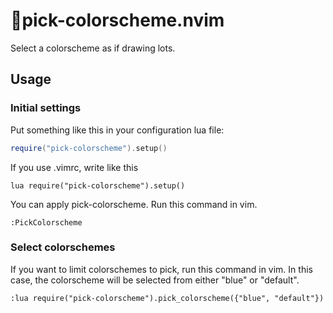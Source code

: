 # 🎨pick-colorscheme.nvim

Select a colorscheme as if drawing lots.

## Usage

### Initial settings

Put something like this in your configuration lua file:

```lua
require("pick-colorscheme").setup()
```

If you use .vimrc, write like this

```vim
lua require("pick-colorscheme").setup()
```

You can apply pick-colorscheme. Run this command in vim.

```vim
:PickColorscheme
```

### Select colorschemes

If you want to limit colorschemes to pick, run this command in vim. In
this case, the colorscheme will be selected from either "blue" or "default".

```vim
:lua require("pick-colorscheme").pick_colorscheme({"blue", "default"})
```
